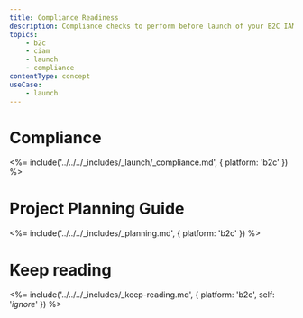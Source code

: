 ```yaml
---
title: Compliance Readiness
description: Compliance checks to perform before launch of your B2C IAM implementation.
topics:
    - b2c
    - ciam
    - launch
    - compliance
contentType: concept
useCase:
    - launch
---
```


# Compliance

<%= include('../../../_includes/_launch/_compliance.md', { platform: 'b2c' }) %>

# Project Planning Guide

<%= include('../../../_includes/_planning.md', { platform: 'b2c' }) %>

# Keep reading
<!-- self: *ignore* to show "launch prep" from within launch docs to navigate back -->
<%= include('../../../_includes/_keep-reading.md', { platform: 'b2c', self: '*ignore*' }) %>